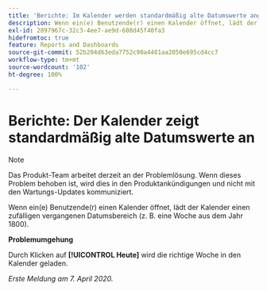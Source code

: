 ```yaml
---
title: 'Berichte: Im Kalender werden standardmäßig alte Datumswerte angezeigt'
description: Wenn ein(e) Benutzende(r) einen Kalender öffnet, lädt der Kalender einen zufälligen vergangenen Datumsbereich (z. B. eine Woche aus dem Jahr 1800).
exl-id: 2897967c-32c3-4ee7-ae9d-608d45f40fa3
hidefromtoc: true
feature: Reports and Dashboards
source-git-commit: 52b204d63eda7752c90a4481aa2050e695cd4cc7
workflow-type: tm+mt
source-wordcount: '102'
ht-degree: 100%

---
```


# Berichte: Der Kalender zeigt standardmäßig alte Datumswerte an

>[!NOTE]
>
>Das Produkt-Team arbeitet derzeit an der Problemlösung. Wenn dieses Problem behoben ist, wird dies in den Produktankündigungen und nicht mit den Wartungs-Updates kommuniziert.

Wenn ein(e) Benutzende(r) einen Kalender öffnet, lädt der Kalender einen zufälligen vergangenen Datumsbereich (z. B. eine Woche aus dem Jahr 1800).

**Problemumgehung**

Durch Klicken auf **[!UICONTROL Heute]** wird die richtige Woche in den Kalender geladen.


_Erste Meldung am 7. April 2020._
